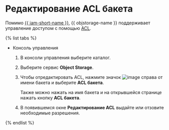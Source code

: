 # Редактирование ACL бакета

Помимо [{{ iam-short-name }}](../../../iam/index.yaml), {{ objstorage-name }} поддерживает управление доступом с помощью [ACL](../../concepts/acl.md).

{% list tabs %}

- Консоль управления
  
    1. В консоли управления выберите каталог.
    1. Выберите сервис **Object Storage**.
    1. Чтобы отредактировать ACL, нажмите значок ![image](../../../_assets/horizontal-ellipsis.svg) справа от имени бакета и выберите **ACL бакета**.
    
        Также можно нажать на имя бакета и на открывшейся странице нажать кнопку **ACL бакета**.

    1. В появившемся окне **Редактирование ACL** выдайте или отзовите необходимые разрешения.
  
{% endlist %}
